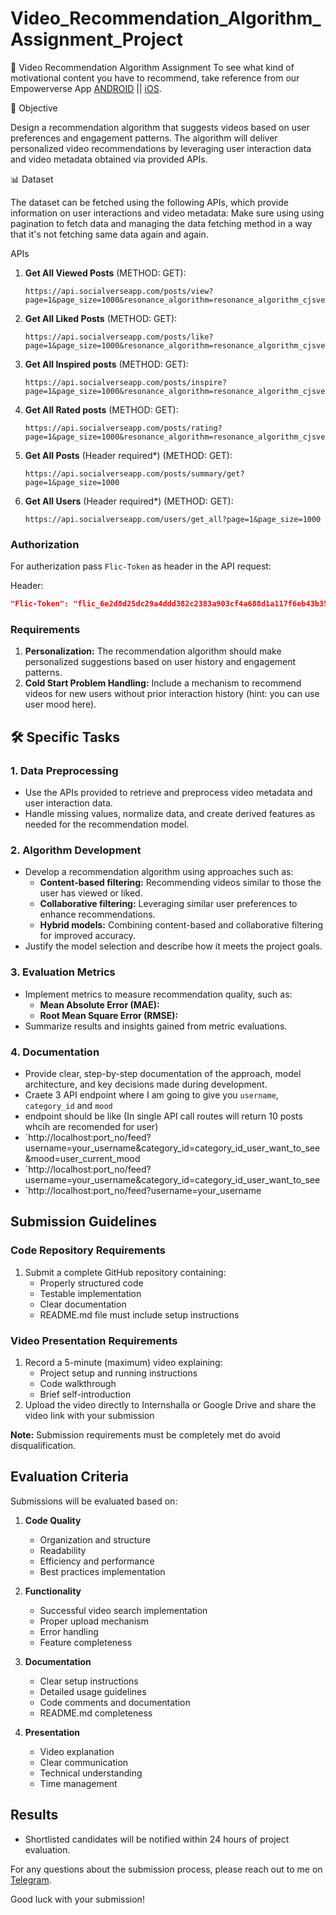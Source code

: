 # Video_Recommendation_Algorithm_Assignment_Project

🎥 Video Recommendation Algorithm Assignment
To see what kind of motivational content you have to recommend, take reference from our Empowerverse App [ANDROID](https://play.google.com/store/apps/details?id=com.empowerverse.app) || [iOS](https://apps.apple.com/us/app/empowerverse/id6449552284).

🎯 Objective

Design a recommendation algorithm that suggests videos based on user preferences and engagement patterns. The algorithm will deliver personalized video recommendations by leveraging user interaction data and video metadata obtained via provided APIs.

📊 Dataset

The dataset can be fetched using the following APIs, which provide information on user interactions and video metadata: 
Make sure using using pagination to fetch data and managing the data fetching method in a way that it's not fetching same data again and again.

APIs

1. **Get All Viewed Posts** (METHOD: GET):
   ```
   https://api.socialverseapp.com/posts/view?page=1&page_size=1000&resonance_algorithm=resonance_algorithm_cjsvervb7dbhss8bdrj89s44jfjdbsjd0xnjkbvuire8zcjwerui3njfbvsujc5if
   ```

2. **Get All Liked Posts** (METHOD: GET):
   ```
   https://api.socialverseapp.com/posts/like?page=1&page_size=1000&resonance_algorithm=resonance_algorithm_cjsvervb7dbhss8bdrj89s44jfjdbsjd0xnjkbvuire8zcjwerui3njfbvsujc5if
   ```

3. **Get All Inspired posts** (METHOD: GET):
   ```
   https://api.socialverseapp.com/posts/inspire?page=1&page_size=1000&resonance_algorithm=resonance_algorithm_cjsvervb7dbhss8bdrj89s44jfjdbsjd0xnjkbvuire8zcjwerui3njfbvsujc5if
   ```


4. **Get All Rated posts** (METHOD: GET):
   ```
   https://api.socialverseapp.com/posts/rating?page=1&page_size=1000&resonance_algorithm=resonance_algorithm_cjsvervb7dbhss8bdrj89s44jfjdbsjd0xnjkbvuire8zcjwerui3njfbvsujc5if
   ```

5. **Get All Posts** (Header required*) (METHOD: GET):
   ```
   https://api.socialverseapp.com/posts/summary/get?page=1&page_size=1000
   ```

6. **Get All Users** (Header required*) (METHOD: GET):
   ```
   https://api.socialverseapp.com/users/get_all?page=1&page_size=1000
   ```

### Authorization

For autherization pass `Flic-Token` as header in the API request:

Header:
```json
"Flic-Token": "flic_6e2d8d25dc29a4ddd382c2383a903cf4a688d1a117f6eb43b35a1e7fadbb84b8"
```

### Requirements

1. **Personalization:** The recommendation algorithm should make personalized suggestions based on user history and engagement patterns.
2. **Cold Start Problem Handling:** Include a mechanism to recommend videos for new users without prior interaction history (hint: you can use user mood here).

## 🛠️ Specific Tasks

### 1. Data Preprocessing
   - Use the APIs provided to retrieve and preprocess video metadata and user interaction data.
   - Handle missing values, normalize data, and create derived features as needed for the recommendation model.

### 2. Algorithm Development
   - Develop a recommendation algorithm using approaches such as:
     - **Content-based filtering:** Recommending videos similar to those the user has viewed or liked.
     - **Collaborative filtering:** Leveraging similar user preferences to enhance recommendations.
     - **Hybrid models:** Combining content-based and collaborative filtering for improved accuracy.
   - Justify the model selection and describe how it meets the project goals.

### 3. Evaluation Metrics
   - Implement metrics to measure recommendation quality, such as:
     - **Mean Absolute Error (MAE):**
     - **Root Mean Square Error (RMSE):**
   - Summarize results and insights gained from metric evaluations.

### 4. Documentation
   - Provide clear, step-by-step documentation of the approach, model architecture, and key decisions made during development.
   - Craete 3 API endpoint where I am going to give you `username`, `category_id` and `mood`
   - endpoint should be like (In single API call routes will return 10 posts whcih are recomended for user)
   - `http://localhost:port_no/feed?username=your_username&category_id=category_id_user_want_to_see&mood=user_current_mood
   - `http://localhost:port_no/feed?username=your_username&category_id=category_id_user_want_to_see
   - `http://localhost:port_no/feed?username=your_username

## Submission Guidelines
### Code Repository Requirements
1. Submit a complete GitHub repository containing:
   - Properly structured code
   - Testable implementation
   - Clear documentation
   - README.md file must include setup instructions

### Video Presentation Requirements
1. Record a 5-minute (maximum) video explaining:
   - Project setup and running instructions
   - Code walkthrough
   - Brief self-introduction
2. Upload the video directly to Internshalla or Google Drive and share the video link with your submission

**Note:** Submission requirements must be completely met do avoid disqualification.

## Evaluation Criteria

Submissions will be evaluated based on:

1. **Code Quality**
   - Organization and structure
   - Readability
   - Efficiency and performance
   - Best practices implementation

2. **Functionality**
   - Successful video search implementation
   - Proper upload mechanism
   - Error handling
   - Feature completeness

3. **Documentation**
   - Clear setup instructions
   - Detailed usage guidelines
   - Code comments and documentation
   - README.md completeness

4. **Presentation**
   - Video explanation
   - Clear communication
   - Technical understanding
   - Time management

## Results

- Shortlisted candidates will be notified within 24 hours of project evaluation.

For any questions about the submission process, please reach out to me on [Telegram](https://t.me/+VljbLT8o75QxN2I9).

Good luck with your submission!
